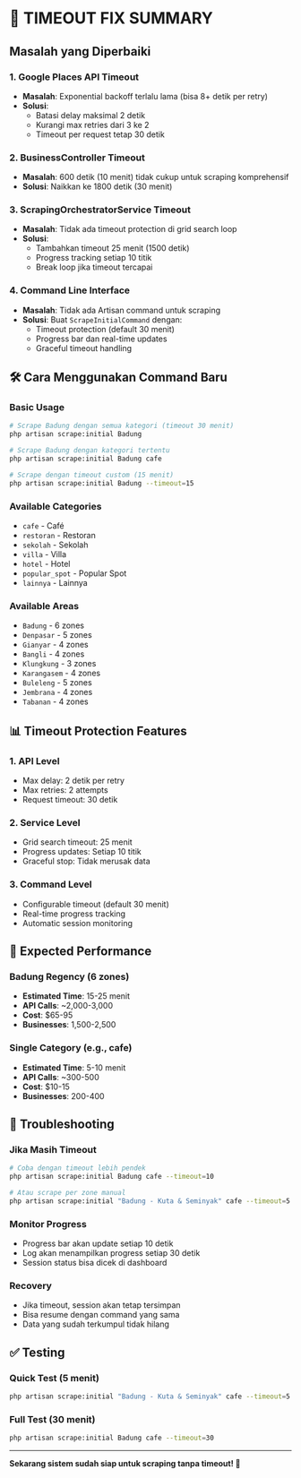 # 🚨 TIMEOUT FIX SUMMARY

## Masalah yang Diperbaiki

### 1. **Google Places API Timeout**
- **Masalah**: Exponential backoff terlalu lama (bisa 8+ detik per retry)
- **Solusi**: 
  - Batasi delay maksimal 2 detik
  - Kurangi max retries dari 3 ke 2
  - Timeout per request tetap 30 detik

### 2. **BusinessController Timeout**
- **Masalah**: 600 detik (10 menit) tidak cukup untuk scraping komprehensif
- **Solusi**: Naikkan ke 1800 detik (30 menit)

### 3. **ScrapingOrchestratorService Timeout**
- **Masalah**: Tidak ada timeout protection di grid search loop
- **Solusi**:
  - Tambahkan timeout 25 menit (1500 detik)
  - Progress tracking setiap 10 titik
  - Break loop jika timeout tercapai

### 4. **Command Line Interface**
- **Masalah**: Tidak ada Artisan command untuk scraping
- **Solusi**: Buat `ScrapeInitialCommand` dengan:
  - Timeout protection (default 30 menit)
  - Progress bar dan real-time updates
  - Graceful timeout handling

## 🛠️ Cara Menggunakan Command Baru

### **Basic Usage**
```bash
# Scrape Badung dengan semua kategori (timeout 30 menit)
php artisan scrape:initial Badung

# Scrape Badung dengan kategori tertentu
php artisan scrape:initial Badung cafe

# Scrape dengan timeout custom (15 menit)
php artisan scrape:initial Badung --timeout=15
```

### **Available Categories**
- `cafe` - Café
- `restoran` - Restoran  
- `sekolah` - Sekolah
- `villa` - Villa
- `hotel` - Hotel
- `popular_spot` - Popular Spot
- `lainnya` - Lainnya

### **Available Areas**
- `Badung` - 6 zones
- `Denpasar` - 5 zones  
- `Gianyar` - 4 zones
- `Bangli` - 4 zones
- `Klungkung` - 3 zones
- `Karangasem` - 4 zones
- `Buleleng` - 5 zones
- `Jembrana` - 4 zones
- `Tabanan` - 4 zones

## 📊 Timeout Protection Features

### **1. API Level**
- Max delay: 2 detik per retry
- Max retries: 2 attempts
- Request timeout: 30 detik

### **2. Service Level**
- Grid search timeout: 25 menit
- Progress updates: Setiap 10 titik
- Graceful stop: Tidak merusak data

### **3. Command Level**
- Configurable timeout (default 30 menit)
- Real-time progress tracking
- Automatic session monitoring

## 🎯 Expected Performance

### **Badung Regency (6 zones)**
- **Estimated Time**: 15-25 menit
- **API Calls**: ~2,000-3,000
- **Cost**: $65-95
- **Businesses**: 1,500-2,500

### **Single Category (e.g., cafe)**
- **Estimated Time**: 5-10 menit
- **API Calls**: ~300-500
- **Cost**: $10-15
- **Businesses**: 200-400

## 🔧 Troubleshooting

### **Jika Masih Timeout**
```bash
# Coba dengan timeout lebih pendek
php artisan scrape:initial Badung cafe --timeout=10

# Atau scrape per zone manual
php artisan scrape:initial "Badung - Kuta & Seminyak" cafe --timeout=5
```

### **Monitor Progress**
- Progress bar akan update setiap 10 detik
- Log akan menampilkan progress setiap 30 detik
- Session status bisa dicek di dashboard

### **Recovery**
- Jika timeout, session akan tetap tersimpan
- Bisa resume dengan command yang sama
- Data yang sudah terkumpul tidak hilang

## ✅ Testing

### **Quick Test (5 menit)**
```bash
php artisan scrape:initial "Badung - Kuta & Seminyak" cafe --timeout=5
```

### **Full Test (30 menit)**
```bash
php artisan scrape:initial Badung cafe --timeout=30
```

---

**Sekarang sistem sudah siap untuk scraping tanpa timeout! 🚀**
